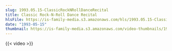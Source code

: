 ```yaml
---
slug: 1993.05.15-ClassicRockNRollDanceRecital
title: Classic Rock-N-Roll Dance Recital
hlsFile: https://is-family-media.s3.amazonaws.com/hls/1993.05.15-ClassicRockNRollDanceRecital/1993.05.15-ClassicRockNRollDanceRecital.m3u8
date: "1993-05-15"
thumbnail: https://is-family-media.s3.amazonaws.com/video-thumbnails/1993.05.15-ClassicRockNRollDanceRecital.png
---
```

{{< video >}}
